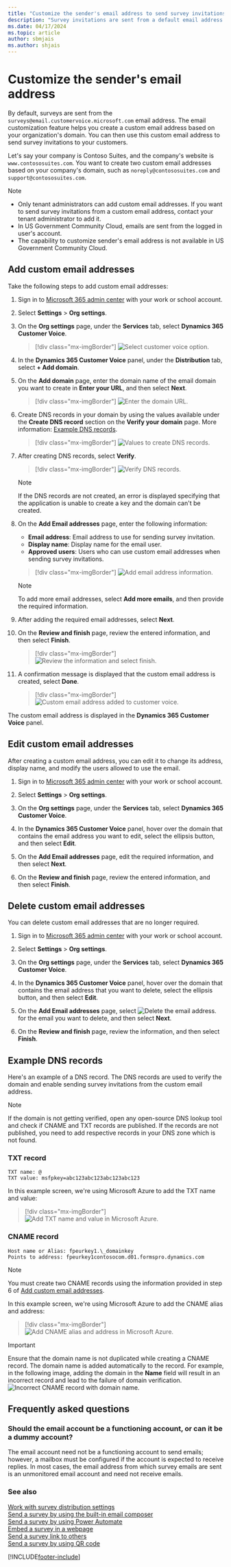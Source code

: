 ```yaml
---
title: "Customize the sender's email address to send survey invitations | MicrosoftDocs"
description: "Survey invitations are sent from a default email address. This topic explains how to customize the sender's email address for sending survey invitations."
ms.date: 04/17/2024
ms.topic: article
author: sbmjais
ms.author: shjais
---
```


# Customize the sender's email address

By default, surveys are sent from the `surveys@email.customervoice.microsoft.com` email address. The email customization feature helps you create a custom email address based on your organization's domain. You can then use this custom email address to send survey invitations to your customers.

Let's say your company is Contoso Suites, and the company's website is `www.contososuites.com`. You want to create two custom email addresses based on your company's domain, such as `noreply@contososuites.com` and `support@contososuites.com`.

> [!NOTE]
> - Only tenant administrators can add custom email addresses. If you want to send survey invitations from a custom email address, contact your tenant administrator to add it.
> - In US Government Community Cloud, emails are sent from the logged in user's account.
> - The capability to customize sender's email address is not available in US Government Community Cloud.

## Add custom email addresses

Take the following steps to add custom email addresses:

1.	Sign in to [Microsoft 365 admin center](https://admin.microsoft.com/) with your work or school account.

2.	Select **Settings** > **Org settings**.

3.	On the **Org settings** page, under the **Services** tab, select **Dynamics 365 Customer Voice**.   
    > [!div class="mx-imgBorder"]
    > ![Select customer voice option.](media/cv-select-cv-option-admin-center.png "Select customer voice option")

4.	In the **Dynamics 365 Customer Voice** panel, under the **Distribution** tab, select **+ Add domain**.    
 
5.	On the **Add domain** page, enter the domain name of the email domain you want to create in **Enter your URL**, and then select **Next**.     
    > [!div class="mx-imgBorder"]
    > ![Enter the domain URL.](media/cv-enter-domain-url.png "Enter the domain URL")
 
6.	Create DNS records in your domain by using the values available under the **Create DNS record** section on the **Verify your domain** page. More information: [Example DNS records](#example-dns-records).    
    > [!div class="mx-imgBorder"]
    > ![Values to create DNS records.](media/cv-create-dns-records.png "Values to create DNS records")
 
7.	After creating DNS records, select **Verify**.     
    > [!div class="mx-imgBorder"]
    > ![Verify DNS records.](media/cv-verify-dns-records.png "Verify DNS records")

    >[!NOTE]
    >If the DNS records are not created, an error is displayed specifying that the application is unable to create a key and the domain can't be created.

8.	On the **Add Email addresses** page, enter the following information:    
    - **Email address**: Email address to use for sending survey invitation.
    - **Display name**: Display name for the email user.
    - **Approved users**: Users who can use custom email addresses when sending survey invitations.     
    > [!div class="mx-imgBorder"]
    > ![Add email address information.](media/cv-add-email-address.png "Add email address information")    

    >[!NOTE]
    >To add more email addresses, select **Add more emails**, and then provide the required information.
 
10.	After adding the required email addresses, select **Next**.

11.	On the **Review and finish** page, review the entered information, and then select **Finish**.    
    > [!div class="mx-imgBorder"]
    > ![Review the information and select finish.](media/cv-review-and-finish.png "Review the information and select finish")  
 
12.	A confirmation message is displayed that the custom email address is created, select **Done**.    
    > [!div class="mx-imgBorder"]
    > ![Custom email address added to customer voice.](media/cv-custom-email-address-added.png "Custom email address added to customer voice")

The custom email address is displayed in the **Dynamics 365 Customer Voice** panel.
  
## Edit custom email addresses

After creating a custom email address, you can edit it to change its address, display name, and modify the users allowed to use the email.

1.	Sign in to [Microsoft 365 admin center](https://admin.microsoft.com/) with your work or school account.

2.	Select **Settings** > **Org settings**.

3.	On the **Org settings** page, under the **Services** tab, select **Dynamics 365 Customer Voice**.

4.	In the **Dynamics 365 Customer Voice** panel, hover over the domain that contains the email address you want to edit, select the ellipsis button, and then select **Edit**.
 
5.	On the **Add Email addresses** page, edit the required information, and then select **Next**.

6.	On the **Review and finish** page, review the entered information, and then select **Finish**.
 
## Delete custom email addresses

You can delete custom email addresses that are no longer required.

1.	Sign in to [Microsoft 365 admin center](https://admin.microsoft.com/) with your work or school account.

2.	Select **Settings** > **Org settings**.

3.	On the **Org settings** page, under the **Services** tab, select **Dynamics 365 Customer Voice**.

4.	In the **Dynamics 365 Customer Voice** panel, hover over the domain that contains the email address that you want to delete, select the ellipsis button, and then select **Edit**.
 
5.	On the **Add Email addresses** page, select ![Delete the email address.](media/blue-cross-icon.png "Delete the email address") for the email you want to delete, and then select **Next**.

6.	On the **Review and finish** page, review the information, and then select **Finish**.

## Example DNS records

Here's an example of a DNS record. The DNS records are used to verify the domain and enable sending survey invitations from the custom email address.

> [!NOTE]
> If the domain is not getting verified, open any open-source DNS lookup tool and check if CNAME and TXT records are published. If the records are not published, you need to add respective records in your DNS zone which is not found.

### TXT record

`TXT name: @`    
`TXT value: msfpkey=abc123abc123abc123abc123`

In this example screen, we're using Microsoft Azure to add the TXT name and value:

> [!div class="mx-imgBorder"]
> ![Add TXT name and value in Microsoft Azure.](media/cv-azure-add-txt-name-value.png "Add TXT name and value in Microsoft Azure")

### CNAME record

`Host name or Alias: fpeurkey1.\_domainkey`      
`Points to address: fpeurkey1contosocom.d01.formspro.dynamics.com`

> [!NOTE]
> You must create two CNAME records using the information provided in step 6 of [Add custom email addresses](#add-custom-email-addresses).

In this example screen, we're using Microsoft Azure to add the CNAME alias and address:

> [!div class="mx-imgBorder"]
> ![Add CNAME alias and address in Microsoft Azure.](media/cv-azure-add-cname-alias-address.png "Add CNAME alias and address in Microsoft Azure")

> [!IMPORTANT]
> Ensure that the domain name is not duplicated while creating a CNAME record. The domain name is added automatically to the record. For example, in the following image, adding the domain in the **Name** field will result in an incorrect record and lead to the failure of domain verification.
> ![Incorrect CNAME record with domain name.](media/wrong-cname-record.png "Incorrect CNAME record with domain name")

## Frequently asked questions

### Should the email account be a functioning account, or can it be a dummy account?

The email account need not be a functioning account to send emails; however, a mailbox must be configured if the account is expected to receive replies. In most cases, the email address from which survey emails are sent is an unmonitored email account and need not receive emails.

### See also

[Work with survey distribution settings](distribution-settings.md)<br>
[Send a survey by using the built-in email composer](send-survey-email.md)<br>
[Send a survey by using Power Automate](send-survey-flow.md)<br>
[Embed a survey in a webpage](embed-web-page.md)<br>
[Send a survey link to others](send-survey-link.md)<br>
[Send a survey by using QR code](send-survey-qrcode.md)


[!INCLUDE[footer-include](includes/footer-banner.md)]
